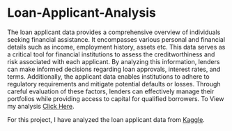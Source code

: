 # Loan-Applicant-Analysis
The loan applicant data provides a comprehensive overview of individuals seeking financial assistance. It encompasses various personal and financial details such as income, employment history, assets etc. This data serves as a critical tool for financial institutions to assess the creditworthiness and risk associated with each applicant. By analyzing this information, lenders can make informed decisions regarding loan approvals, interest rates, and terms. Additionally, the applicant data enables institutions to adhere to regulatory requirements and mitigate potential defaults or losses. Through careful evaluation of these factors, lenders can effectively manage their portfolios while providing access to capital for qualified borrowers.
To View my analysis <a href="https://www.kaggle.com/datasets/prajwaldongre/ipl-players-sold-2024/" target="_blank">Click Here</a>.

For this project, I have analyzed the loan applicant data from <a href="https://www.kaggle.com/datasets/yaminh/applicant-details-for-loan-approve" target="_blank">Kaggle</a>.
